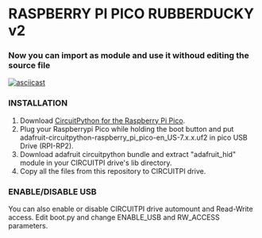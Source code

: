 # RASPBERRY PI PICO RUBBERDUCKY v2

### Now you can import as module and use it withoud editing the source file
[![asciicast](https://asciinema.org/a/JZHOQrtx3WztsUrce187qli4z.svg)](https://asciinema.org/a/JZHOQrtx3WztsUrce187qli4z)
### INSTALLATION
1. Download [CircuitPython for the Raspberry Pi Pico](https://circuitpython.org/board/raspberry_pi_pico/).
2. Plug your Raspberrypi Pico while holding the boot button and put adafruit-circuitpython-raspberry_pi_pico-en_US-7.x.x.uf2 in pico USB Drive (RPI-RP2).
3. Download adafruit circuitpython bundle and extract "adafruit_hid" module in your CIRCUITPI drive's lib directory.
4. Copy all the files from this repository to CIRCUITPI drive.

### ENABLE/DISABLE USB
You can also enable or disable CIRCUITPI drive automount and Read-Write access. Edit boot.py and change ENABLE_USB and RW_ACCESS parameters.
